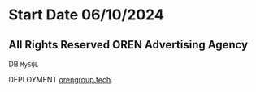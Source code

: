 # Start Date 06/10/2024 
## All Rights Reserved OREN Advertising Agency

DB `MySQL`

DEPLOYMENT [orengroup.tech](http://orengroup.tech/).
